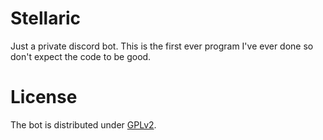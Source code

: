 # Stellaric
Just a private discord bot. This is the first ever program I've ever done so don't expect the code to be good.
# License
The bot is distributed under [GPLv2](https://github.com/Ha3kerDevs/Stellaric/blob/master/LICENSE).
